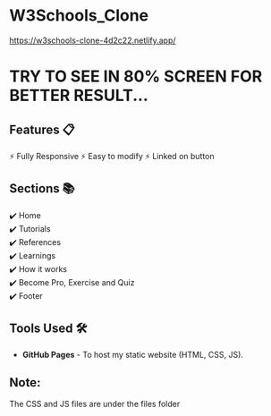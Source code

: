 # W3Schools_Clone
https://w3schools-clone-4d2c22.netlify.app/


# TRY TO SEE IN 80% SCREEN FOR BETTER RESULT...


## Features 📋
⚡️ Fully Responsive
⚡️ Easy to modify
⚡️ Linked on button

## Sections 📚
✔️ Home\
✔️ Tutorials\
✔️ References\
✔️ Learnings\
✔️ How it works\
✔️ Become Pro, Exercise and Quiz\
✔️ Footer


## Tools Used 🛠️
* <b>GitHub Pages</b> - To host my static website (HTML, CSS, JS).
## Note:
The CSS and JS files are under the files folder
